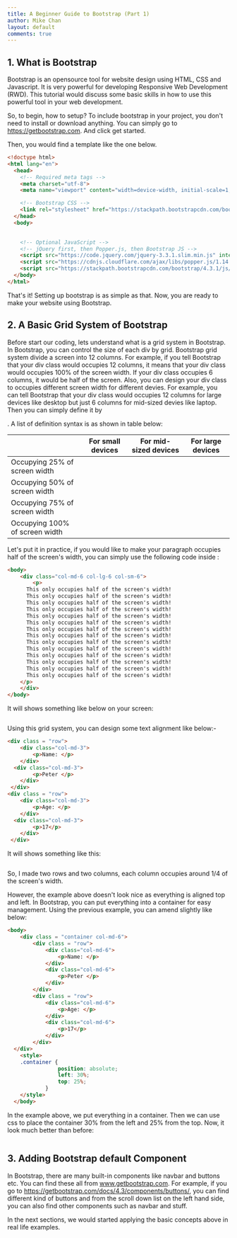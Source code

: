 ```yaml
---
title: A Beginner Guide to Bootstrap (Part 1)
author: Mike Chan
layout: default
comments: true 
---
```



## 1. What is Bootstrap

Bootstrap is an opensource tool for website design using HTML, CSS and Javascript. It is very powerful for developing Responsive Web Development (RWD). This tutorial would discuss some basic skills in how to use this powerful tool in your web development. 

So, to begin, how to setup? To include bootstrap in your project, you don't need to install or download anything. You can simply go to https://getbootstrap.com. And click get started.



Then, you would find a template like the one below.

```html
<!doctype html>
<html lang="en">
  <head>
    <!-- Required meta tags -->
    <meta charset="utf-8">
    <meta name="viewport" content="width=device-width, initial-scale=1, shrink-to-fit=no">

    <!-- Bootstrap CSS -->
    <link rel="stylesheet" href="https://stackpath.bootstrapcdn.com/bootstrap/4.3.1/css/bootstrap.min.css" integrity="sha384-ggOyR0iXCbMQv3Xipma34MD+dH/1fQ784/j6cY/iJTQUOhcWr7x9JvoRxT2MZw1T" crossorigin="anonymous">
  </head>
  <body>
   

    <!-- Optional JavaScript -->
    <!-- jQuery first, then Popper.js, then Bootstrap JS -->
    <script src="https://code.jquery.com/jquery-3.3.1.slim.min.js" integrity="sha384-q8i/X+965DzO0rT7abK41JStQIAqVgRVzpbzo5smXKp4YfRvH+8abtTE1Pi6jizo" crossorigin="anonymous"></script>
    <script src="https://cdnjs.cloudflare.com/ajax/libs/popper.js/1.14.7/umd/popper.min.js" integrity="sha384-UO2eT0CpHqdSJQ6hJty5KVphtPhzWj9WO1clHTMGa3JDZwrnQq4sF86dIHNDz0W1" crossorigin="anonymous"></script>
    <script src="https://stackpath.bootstrapcdn.com/bootstrap/4.3.1/js/bootstrap.min.js" integrity="sha384-JjSmVgyd0p3pXB1rRibZUAYoIIy6OrQ6VrjIEaFf/nJGzIxFDsf4x0xIM+B07jRM" crossorigin="anonymous"></script>
  </body>
</html>
```

That's it! Setting up bootstrap is as simple as that. Now, you are ready to make your website using Bootstrap.

## 2. A Basic Grid System of Bootstrap


Before start our coding, lets understand what is a grid system in Bootstrap. In Bootstrap, you can control the size of each div by grid. Bootstrap grid system divide a screen into 12 columns. For example, if you tell Bootstrap that your div class would occupies 12 columns, it means that your div class would occupies 100% of the screen width. If your div class occupies 6 columns, it would be half of the screen. Also, you can design your div class to occupies different screen width for different devies. For example, you can tell Bootstrap that your div class would occupies 12 columns for large devices like desktop but just 6 columns for mid-sized devies like laptop. Then you can simply define it by <div class = "col-lg-12 col-md-6">.  A list of definition syntax is as shown in table below:

|                                | For small devices         | For mid-sized devices     | For large devices         |
| ------------------------------ | ------------------------- | ------------------------- | ------------------------- |
| Occupying 25% of screen width  | <div class = "col-sm-3">  | <div class = "col-md-3">  | <div class = "col-lg-3">  |
| Occupying 50% of screen width  | <div class = "col-sm-6">  | <div class = "col-md-6">  | <div class = "col-lg-6">  |
| Occupying 75% of screen width  | <div class = "col-sm-9">  | <div class = "col-md-9">  | <div class = "col-lg-9">  |
| Occupying 100% of screen width | <div class = "col-sm-12"> | <div class = "col-md-12"> | <div class = "col-lg-12"> |

Let's put it in practice, if you would like to make your paragraph occupies half of the screen's width, you can simply use the following code inside <body>:

```html
<body>
	<div class="col-md-6 col-lg-6 col-sm-6">
		<p>
      This only occupies half of the screen's width! 
      This only occupies half of the screen's width! 
      This only occupies half of the screen's width! 
      This only occupies half of the screen's width! 
      This only occupies half of the screen's width! 
      This only occupies half of the screen's width! 
      This only occupies half of the screen's width! 
      This only occupies half of the screen's width! 
      This only occupies half of the screen's width! 				
      This only occupies half of the screen's width! 
      This only occupies half of the screen's width! 
      This only occupies half of the screen's width! 
      This only occupies half of the screen's width! 
      This only occupies half of the screen's width! 
    </p>
	</div>
</body>
```

It will shows something like below on your screen:

<span class="image"><img src="{{ 'assets/images/bootstraptutorial1.png' | relative_url }}" alt="" /></span>

Using this grid system, you can design some text alignment like below:-

```html
<div class = "row">
	<div class="col-md-3">
		<p>Name: </p>
	</div>
  <div class="col-md-3">
		<p>Peter </p>
	</div>
 </div>
<div class = "row">
	<div class="col-md-3">
		<p>Age: </p>
	</div>
  <div class="col-md-3">
		<p>17</p>
	</div>
 </div>
```

It will shows something like this:

<span class="image"><img src="{{ 'assets/images/bootstraptutorial2.png' | relative_url }}" alt="" /></span>

So, I made two rows and two columns, each column occupies around 1/4 of the screen's width.

However, the example above doesn't look nice as everything is aligned top and left. In Bootstrap, you can put everything into a container for easy management. Using the previous example, you can amend slightly like below:

```html
<body>
    <div class = "container col-md-6">
        <div class = "row">
            <div class="col-md-6">
                <p>Name: </p>
            </div>
            <div class="col-md-6">
                <p>Peter </p>
            </div>
        </div>
        <div class = "row">
            <div class="col-md-6">
                <p>Age: </p>
            </div>
            <div class="col-md-6">
                <p>17</p>
            </div>
        </div>
  </div>
    <style>
    .container {
                position: absolute;
                left: 30%;
                top: 25%;
            }
    </style>
  </body>
```

In the example above, we put everything in a container. Then we can use css to place the container 30% from the left and 25% from the top. Now, it look much better than before:

<span class="image"><img src="{{ 'assets/images/bootstraptutorial3.png' | relative_url }}" alt="" /></span>

## 3. Adding Bootstrap default Component

In Bootstrap, there are many built-in components like navbar and buttons etc. You can find these all from www.getbootstrap.com. For example, if you go to https://getbootstrap.com/docs/4.3/components/buttons/, you can find different kind of buttons and from the scroll down list on the left hand side, you can also find other components such as navbar and stuff.

In the next sections, we would started applying the basic concepts above in real life examples.

